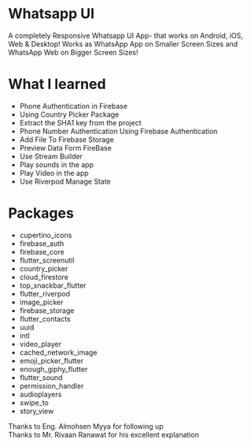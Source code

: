 
# Whatsapp UI

A completely Responsive Whatsapp UI App- that works on Android, iOS, Web & Desktop! Works as WhatsApp App on Smaller Screen Sizes and WhatsApp Web on Bigger Screen Sizes!


# What I learned
* Phone Authentication in Firebase
* Using Country Picker Package
* Extract the SHA1 key from the project
* Phone Number Authentication Using Firebase Authentication
* Add File To Firebase Storage
* Preview Data Form FireBase
* Use Stream Builder
* Play sounds in the app
* Play Video in the app
* Use Riverpod Manage State


# Packages

 * cupertino_icons
 * firebase_auth
 * firebase_core
 * flutter_screenutil
 * country_picker
 * cloud_firestore
 * top_snackbar_flutter
 * flutter_riverpod
 * image_picker
 * firebase_storage
 * flutter_contacts
 * uuid
 * intl
 * video_player
 * cached_network_image
 * emoji_picker_flutter
 * enough_giphy_flutter
 * flutter_sound
 * permission_handler
 * audioplayers
 * swipe_to
 * story_view


   
Thanks to Eng. Almohsen Myya for following up</br>
Thanks to Mr. Rivaan Ranawat for his excellent explanation

